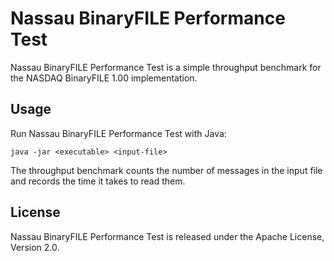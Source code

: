 Nassau BinaryFILE Performance Test
==================================

Nassau BinaryFILE Performance Test is a simple throughput benchmark for the
NASDAQ BinaryFILE 1.00 implementation.


Usage
-----

Run Nassau BinaryFILE Performance Test with Java:

    java -jar <executable> <input-file>

The throughput benchmark counts the number of messages in the input file and
records the time it takes to read them.


License
-------

Nassau BinaryFILE Performance Test is released under the Apache License,
Version 2.0.
